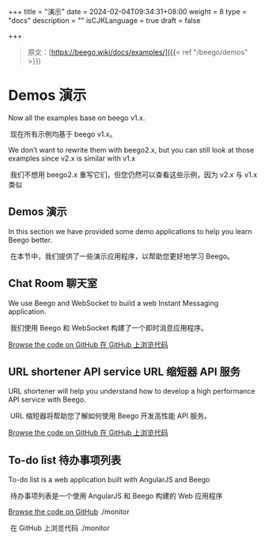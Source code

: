 +++
title = "演示"
date = 2024-02-04T09:34:31+08:00
weight = 8
type = "docs"
description = ""
isCJKLanguage = true
draft = false

+++

> 原文：[https://beego.wiki/docs/examples/]({{< ref "/beego/demos" >}})

# Demos 演示



Now all the examples base on beego v1.x.

​	现在所有示例均基于 beego v1.x。

We don’t want to rewrite them with beego2.x, but you can still look at those examples since v2.x is similar with v1.x

​	我们不想用 beego2.x 重写它们，但您仍然可以查看这些示例，因为 v2.x 与 v1.x 类似

## Demos 演示

In this section we have provided some demo applications to help you learn Beego better.

​	在本节中，我们提供了一些演示应用程序，以帮助您更好地学习 Beego。

## Chat Room 聊天室

We use Beego and WebSocket to build a web Instant Messaging application.

​	我们使用 Beego 和 WebSocket 构建了一个即时消息应用程序。

[Browse the code on GitHub
在 GitHub 上浏览代码](https://github.com/beego/samples/tree/master/WebIM)

## URL shortener API service URL 缩短器 API 服务

URL shortener will help you understand how to develop a high performance API service with Beego.

​	URL 缩短器将帮助您了解如何使用 Beego 开发高性能 API 服务。

[Browse the code on GitHub
在 GitHub 上浏览代码](https://github.com/beego/samples/tree/master/shorturl)

## To-do list 待办事项列表

To-do list is a web application built with AngularJS and Beego

​	待办事项列表是一个使用 AngularJS 和 Beego 构建的 Web 应用程序

[Browse the code on GitHub](https://github.com/beego/samples/tree/master/todo) ./monitor

​	在 GitHub 上浏览代码 ./monitor
